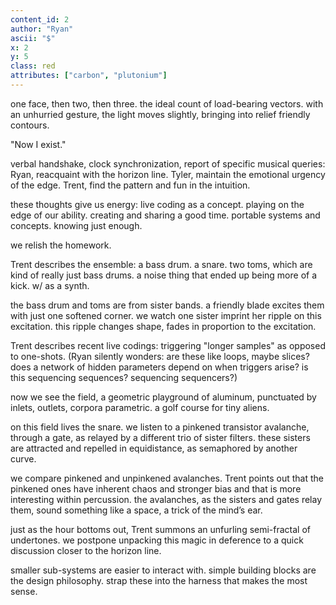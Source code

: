 ```yaml
---
content_id: 2
author: "Ryan"
ascii: "$"
x: 2
y: 5
class: red
attributes: ["carbon", "plutonium"]
---
```

one face, then two, then three.
the ideal count of load-bearing vectors.
with an unhurried gesture, the light moves slightly,
bringing into relief friendly contours.

"Now I exist."

verbal handshake, clock synchronization, report of specific musical queries:
Ryan, reacquaint with the horizon line.
Tyler, maintain the emotional urgency of the edge.
Trent, find the pattern and fun in the intuition.

these thoughts give us energy:
live coding as a concept.
playing on the edge of our ability.
creating and sharing a good time.
portable systems and concepts.
knowing just enough.

we relish the homework.

Trent describes the ensemble:
a bass drum.
a snare.
two toms, which are kind of really just bass drums.
a noise thing that ended up being more of a kick.
w/ as a synth.

the bass drum and toms are from sister bands.
a friendly blade excites them with just one softened corner.
we watch one sister imprint her ripple on this excitation.
this ripple changes shape, fades in proportion to the excitation.

Trent describes recent live codings:
triggering "longer samples" as opposed to one-shots.
(Ryan silently wonders:
are these like loops, maybe slices?
does a network of hidden parameters depend on when triggers arise?
is this sequencing sequences? sequencing sequencers?)

now we see the field, a geometric playground of aluminum, punctuated by
inlets,
outlets,
corpora parametric.
a golf course for tiny aliens.

on this field lives the snare.
we listen to a pinkened transistor avalanche,
through a gate,
as relayed by a different trio of sister filters.
these sisters are attracted and repelled in equidistance,
as semaphored by another curve.

we compare pinkened and unpinkened avalanches.
Trent points out that the pinkened ones
have inherent chaos and stronger bias
and that is more interesting within percussion.
the avalanches, as the sisters and gates relay them,
sound something like a space,
a trick of the mind’s ear.

just as the hour bottoms out,
Trent summons an unfurling semi-fractal of undertones.
we postpone unpacking this magic
in deference to a quick discussion
closer to the horizon line.

smaller sub-systems are easier to interact with.
simple building blocks are the design philosophy.
strap these into the harness that makes the most sense.